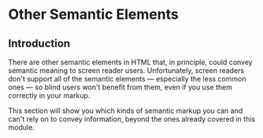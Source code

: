 # Other Semantic Elements

## Introduction

There are other semantic elements in HTML that, in principle, could convey semantic meaning to screen reader users. Unfortunately, screen readers don't support all of the semantic elements — especially the less common ones — so blind users won't benefit from them, even if you use them correctly in your markup.

This section will show you which kinds of semantic markup you can and can't rely on to convey information, beyond the ones already covered in this module.